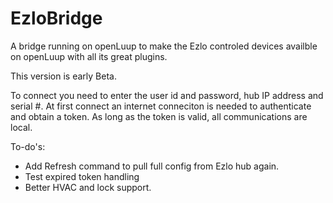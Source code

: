 # EzloBridge
A bridge running on openLuup to make the Ezlo controled devices availble on openLuup with all its great plugins.

This version is early Beta.

To connect you need to enter the user id and password, hub IP address and serial #. At first connect an internet conneciton is needed to authenticate and obtain a token. As long as the token is valid, all communications are local.

To-do's:
- Add Refresh command to pull full config from Ezlo hub again.
- Test expired token handling
- Better HVAC and lock support.
